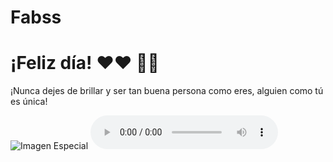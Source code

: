# Fabss
<html lang="es">
    <meta charset="UTF-8">
    <meta name="viewport" content="width=device-width, initial-scale=1.0">
    <h1>¡Feliz día! ❤️❤️ 🥰🎉</h1>
    <p> ¡Nunca dejes de brillar y ser tan buena persona como eres, alguien como tú es única!</p>
    <img src= "https://img.freepik.com/fotos-premium/pomerania-flores-peonia-perro-pomerania-sentado-flores-sobre-fondo-hermoso_157947-2837.jpg" alt="Imagen Especial">
<body> 
<audio controls autoplay loop>  
    <source src="Angel Frontera.mp3"> 
</audio>
</body>
</html>
